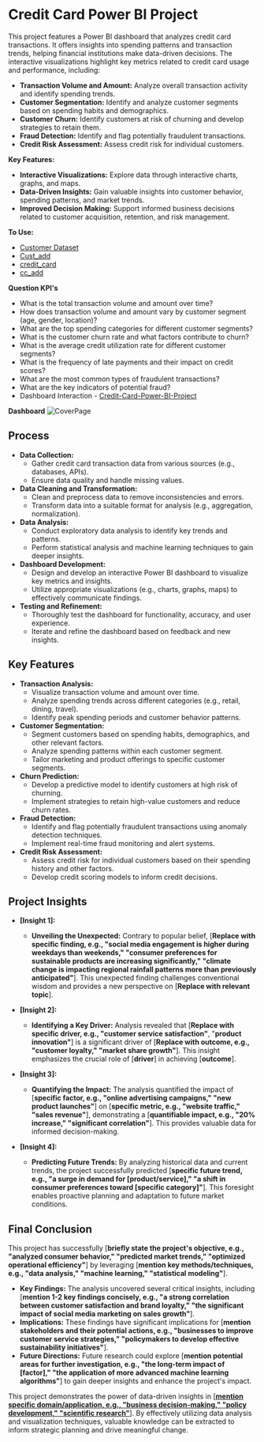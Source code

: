 # Credit Card Power BI Project

This project features a Power BI dashboard that analyzes credit card transactions. It offers insights into spending patterns and transaction trends, helping financial institutions make data-driven decisions. The interactive visualizations highlight key metrics related to credit card usage and performance, including:

* **Transaction Volume and Amount:** Analyze overall transaction activity and identify spending trends.
* **Customer Segmentation:** Identify and analyze customer segments based on spending habits and demographics.
* **Customer Churn:** Identify customers at risk of churning and develop strategies to retain them.
* **Fraud Detection:** Identify and flag potentially fraudulent transactions.
* **Credit Risk Assessment:** Assess credit risk for individual customers.

**Key Features:**

* **Interactive Visualizations:** Explore data through interactive charts, graphs, and maps.
* **Data-Driven Insights:** Gain valuable insights into customer behavior, spending patterns, and market trends.
* **Improved Decision Making:** Support informed business decisions related to customer acquisition, retention, and risk management.

**To Use:**
- <a href ="https://github.com/BeingSaka/Credit-Card-Power-BI-Project/blob/main/customer.csv" > Customer Dataset</a>
- <a href ="https://github.com/BeingSaka/Credit-Card-Power-BI-Project/blob/main/customer.csv](https://github.com/BeingSaka/Credit-Card-Power-BI-Project/blob/main/cust_add.csv)" > Cust_add</a>
- <a href ="https://github.com/BeingSaka/Credit-Card-Power-BI-Project/blob/main/customer.csv](https://github.com/BeingSaka/Credit-Card-Power-BI-Project/blob/main/cust_add.csv](https://github.com/BeingSaka/Credit-Card-Power-BI-Project/blob/main/credit_card.csv))" > credit_card</a>
- <a href ="https://github.com/BeingSaka/Credit-Card-Power-BI-Project/blob/main/customer.csv](https://github.com/BeingSaka/Credit-Card-Power-BI-Project/blob/main/cust_add.csv](https://github.com/BeingSaka/Credit-Card-Power-BI-Project/blob/main/credit_card.csv))](https://github.com/BeingSaka/Credit-Card-Power-BI-Project/blob/main/cc_add.csv)" > cc_add</a>

**Question KPI's**
  * What is the total transaction volume and amount over time?
  * How does transaction volume and amount vary by customer segment (age, gender, location)?
  * What are the top spending categories for different customer segments?
  * What is the customer churn rate and what factors contribute to churn?
  * What is the average credit utilization rate for different customer segments?
  * What is the frequency of late payments and their impact on credit scores?
  * What are the most common types of fraudulent transactions?
  * What are the key indicators of potential fraud?
  * Dashboard Interaction - <a href ="https://github.com/BeingSaka/Credit-Card-Power-BI-Project/blob/main/Credit_Card_Dashboard.pbix" > Credit-Card-Power-BI-Project</a>

**Dashboard**
![CoverPage](https://github.com/user-attachments/assets/5a43751f-f0ce-4395-9aae-b78ccc7948f3)

## Process

* **Data Collection:**
    * Gather credit card transaction data from various sources (e.g., databases, APIs).
    * Ensure data quality and handle missing values.
* **Data Cleaning and Transformation:**
    * Clean and preprocess data to remove inconsistencies and errors.
    * Transform data into a suitable format for analysis (e.g., aggregation, normalization).
* **Data Analysis:**
    * Conduct exploratory data analysis to identify key trends and patterns.
    * Perform statistical analysis and machine learning techniques to gain deeper insights.
* **Dashboard Development:**
    * Design and develop an interactive Power BI dashboard to visualize key metrics and insights.
    * Utilize appropriate visualizations (e.g., charts, graphs, maps) to effectively communicate findings.
* **Testing and Refinement:** 
    * Thoroughly test the dashboard for functionality, accuracy, and user experience.
    * Iterate and refine the dashboard based on feedback and new insights.

## Key Features

* **Transaction Analysis:**
    * Visualize transaction volume and amount over time.
    * Analyze spending trends across different categories (e.g., retail, dining, travel).
    * Identify peak spending periods and customer behavior patterns.
* **Customer Segmentation:**
    * Segment customers based on spending habits, demographics, and other relevant factors.
    * Analyze spending patterns within each customer segment.
    * Tailor marketing and product offerings to specific customer segments.
* **Churn Prediction:**
    * Develop a predictive model to identify customers at high risk of churning.
    * Implement strategies to retain high-value customers and reduce churn rates.
* **Fraud Detection:**
    * Identify and flag potentially fraudulent transactions using anomaly detection techniques.
    * Implement real-time fraud monitoring and alert systems.
* **Credit Risk Assessment:**
    * Assess credit risk for individual customers based on their spending history and other factors.
    * Develop credit scoring models to inform credit decisions.
 ## Project Insights

* **[Insight 1]:** 
    * **Unveiling the Unexpected:** Contrary to popular belief, [**Replace with specific finding, e.g., "social media engagement is higher during weekdays than weekends," "consumer preferences for sustainable products are increasing significantly," "climate change is impacting regional rainfall patterns more than previously anticipated"**]. This unexpected finding challenges conventional wisdom and provides a new perspective on [**Replace with relevant topic**].

* **[Insight 2]:**
    * **Identifying a Key Driver:** Analysis revealed that [**Replace with specific driver, e.g., "customer service satisfaction"**, "**product innovation"**] is a significant driver of [**Replace with outcome, e.g., "customer loyalty," "market share growth"**]. This insight emphasizes the crucial role of [**driver**] in achieving [**outcome**].

* **[Insight 3]:**
    * **Quantifying the Impact:** The analysis quantified the impact of [**specific factor, e.g., "online advertising campaigns," "new product launches"**] on [**specific metric, e.g., "website traffic," "sales revenue"**], demonstrating a [**quantifiable impact, e.g., "20% increase," "significant correlation"**]. This provides valuable data for informed decision-making.

* **[Insight 4]:**
    * **Predicting Future Trends:** By analyzing historical data and current trends, the project successfully predicted [**specific future trend, e.g., "a surge in demand for [product/service]," "a shift in consumer preferences toward [specific category]"**]. This foresight enables proactive planning and adaptation to future market conditions.

## Final Conclusion

This project has successfully [**briefly state the project's objective, e.g., "analyzed consumer behavior," "predicted market trends," "optimized operational efficiency"**] by leveraging [**mention key methods/techniques, e.g., "data analysis," "machine learning," "statistical modeling"**]. 

* **Key Findings:** The analysis uncovered several critical insights, including [**mention 1-2 key findings concisely, e.g., "a strong correlation between customer satisfaction and brand loyalty," "the significant impact of social media marketing on sales growth"**].
* **Implications:** These findings have significant implications for [**mention stakeholders and their potential actions, e.g., "businesses to improve customer service strategies," "policymakers to develop effective sustainability initiatives"**]. 
* **Future Directions:** Future research could explore [**mention potential areas for further investigation, e.g., "the long-term impact of [factor]," "the application of more advanced machine learning algorithms"**] to gain deeper insights and enhance the project's impact.

This project demonstrates the power of data-driven insights in [**[mention specific domain/application, e.g., "business decision-making," "policy development," "scientific research"](https://www.nature.com/articles/s41598-021-83488-3#auth-Drazen-Prelec-Aff2-Aff3-Aff4-Aff5)**]. By effectively utilizing data analysis and visualization techniques, valuable knowledge can be extracted to inform strategic planning and drive meaningful change.
